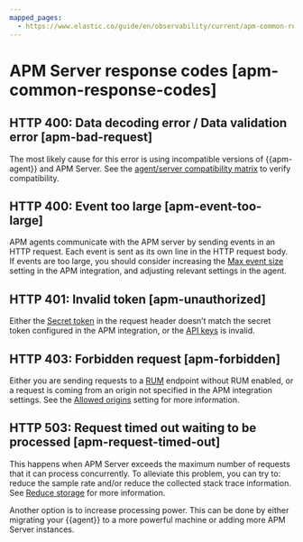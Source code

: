```yaml
---
mapped_pages:
  - https://www.elastic.co/guide/en/observability/current/apm-common-response-codes.html
---
```


# APM Server response codes [apm-common-response-codes]


## HTTP 400: Data decoding error / Data validation error [apm-bad-request] 

The most likely cause for this error is using incompatible versions of {{apm-agent}} and APM Server. See the [agent/server compatibility matrix](../../../solutions/observability/apps/apm-agent-compatibility.md) to verify compatibility.


## HTTP 400: Event too large [apm-event-too-large] 

APM agents communicate with the APM server by sending events in an HTTP request. Each event is sent as its own line in the HTTP request body. If events are too large, you should consider increasing the [Max event size](../../../solutions/observability/apps/general-configuration-options.md#apm-max_event_size) setting in the APM integration, and adjusting relevant settings in the agent.


## HTTP 401: Invalid token [apm-unauthorized] 

Either the [Secret token](../../../solutions/observability/apps/secret-token.md) in the request header doesn’t match the secret token configured in the APM integration, or the [API keys](../../../solutions/observability/apps/api-keys.md) is invalid.


## HTTP 403: Forbidden request [apm-forbidden] 

Either you are sending requests to a [RUM](../../../solutions/observability/apps/real-user-monitoring-rum.md) endpoint without RUM enabled, or a request is coming from an origin not specified in the APM integration settings. See the [Allowed origins](../../../solutions/observability/apps/configure-real-user-monitoring-rum.md#apm-rum-allow-origins) setting for more information.


## HTTP 503: Request timed out waiting to be processed [apm-request-timed-out] 

This happens when APM Server exceeds the maximum number of requests that it can process concurrently. To alleviate this problem, you can try to: reduce the sample rate and/or reduce the collected stack trace information. See [Reduce storage](../../../solutions/observability/apps/reduce-storage.md) for more information.

Another option is to increase processing power. This can be done by either migrating your {{agent}} to a more powerful machine or adding more APM Server instances.

